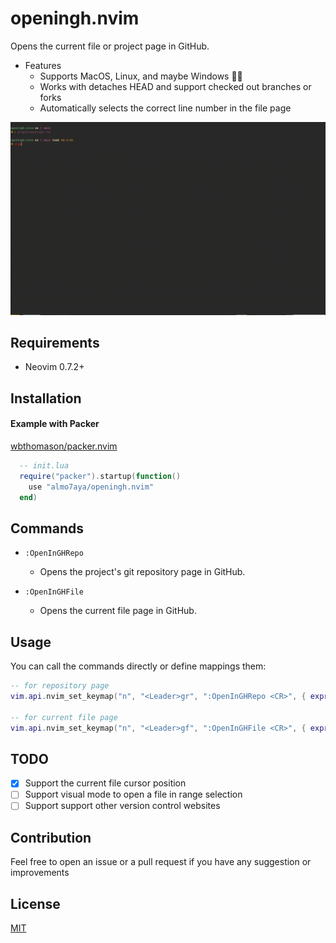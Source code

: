 # openingh.nvim
Opens the current file or project page in GitHub.
  - Features
    - Supports MacOS, Linux, and maybe Windows 🤷‍♂️
    - Works with detaches HEAD and support checked out branches or forks
    - Automatically selects the correct line number in the file page 

![](./gifs/demo.gif)

## Requirements

  - Neovim 0.7.2+

## Installation

#### Example with Packer

[wbthomason/packer.nvim](https://github.com/wbthomason/packer.nvim)

```lua
  -- init.lua
  require("packer").startup(function()
    use "almo7aya/openingh.nvim"
  end)
```

## Commands

- `:OpenInGHRepo`
  - Opens the project's git repository page in GitHub.

- `:OpenInGHFile`
  - Opens the current file page in GitHub.

## Usage

You can call the commands directly or define mappings them:

```lua
-- for repository page
vim.api.nvim_set_keymap("n", "<Leader>gr", ":OpenInGHRepo <CR>", { expr = true, noremap = true })

-- for current file page
vim.api.nvim_set_keymap("n", "<Leader>gf", ":OpenInGHFile <CR>", { expr = true, noremap = true })
```

## TODO

  - [x] Support the current file cursor position
  - [ ] Support visual mode to open a file in range selection 
  - [ ] Support support other version control websites 

## Contribution

Feel free to open an issue or a pull request if you have any suggestion or improvements 

## License

[MIT](./LICENSE)

